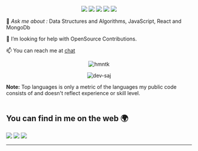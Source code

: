 <p align= "center">

<img src="https://img.shields.io/badge/-Javascript-red"/>
<img src="https://img.shields.io/badge/-ReactJS-blue"/>
<img src="https://img.shields.io/badge/-NodeJS-green"/>
<img src="https://img.shields.io/badge/-ExpressJS-blueviolet"/>
<img src="https://img.shields.io/badge/-MongoDB-brightgreen"/>
</p>


💬 *Ask me about :* Data Structures and Algorithms, JavaScript, React and MongoDb

🤝 I’m looking for help with OpenSource Contributions.

📫 You can reach me at [chat](https://www.linkedin.com/in/hemanthkona/) 

<p align="center">
    <img src="https://github-readme-streak-stats.herokuapp.com/?user=hmntk&" alt="hmntk" />
</p>
     
  <p align="center">
   <img align="center" src="https://github-readme-stats.vercel.app/api/top-langs?username=hmntk&show_icons=true&locale=en&layout=compact" alt="dev-saj" />
    </p>
  <b>Note:</b> Top languages is only a metric of the languages my public code consists of and doesn't reflect experience or skill level.

<br/>

<br/>

## You can find in me on the web 🌍

<p align="left">

<a target="_blank" href = "https://hemanth.dev.voyage/"><img src="https://img.shields.io/badge/-Portfolio%20Website-222?style=flat&logo=medium&logoColor=white"/></a>
<a target="_blank" href = "https://twitter.com/_hemanthkona"><img src="http://img.shields.io/badge/-Twitter-1DA1F2?style=flat&logo=twitter&logoColor=white"/></a>
<a target="_blank" href = "mailto:hemanth.kona@yahoo.com"><img src="https://img.shields.io/badge/-Gmail-D14836?style=flat&logo=gmail&logoColor=white"/></a>

</p>


---
